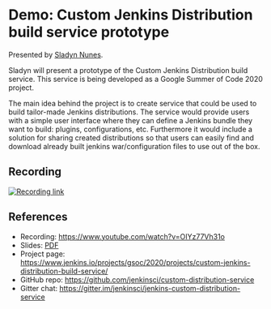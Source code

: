 # Demo: Custom Jenkins Distribution build service prototype

Presented by [Sladyn Nunes](https://www.jenkins.io/blog/authors/sladyn98/).

Sladyn will present a prototype of the Custom Jenkins Distribution build service.
This service is being developed as a Google Summer of Code 2020 project.

The main idea behind the project is to create service that could be used to build tailor-made Jenkins distributions.
The service would provide users with a simple user interface where they can define a Jenkins bundle they want to build: plugins, configurations, etc. 
Furthermore it would include a solution for sharing created distributions so that users can easily find and download already built jenkins war/configuration files to use out of the box.

## Recording

[![Recording link](https://img.youtube.com/vi/OIYz77Vh31o/0.jpg)](http://www.youtube.com/watch?v=OIYz77Vh31o)

## References

* Recording: https://www.youtube.com/watch?v=OIYz77Vh31o
* Slides: [PDF](./slides.pdf)
* Project page: https://www.jenkins.io/projects/gsoc/2020/projects/custom-jenkins-distribution-build-service/
* GitHub repo: https://github.com/jenkinsci/custom-distribution-service
* Gitter chat: https://gitter.im/jenkinsci/jenkins-custom-distribution-service
